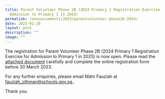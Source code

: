 ```yaml
---
title: Parent Volunteer Phase 2B (2024 Primary 1 Registration Exercise for
  Admission to Primary 1 in 2025)
permalink: /announcements/2023/parentvolunteer-phase2b-2024/
date: 2023-01-28
layout: post
description: ""
image: ""
---
```

The registration for Parent Volunteer Phase 2B (2024 Primary 1 Registration Exercise for Admission to Primary 1 in 2025) is now open. Please read the [attached document](/files/Announcement%20For%20PV%202024.pdf) carefully and complete the online registration form before 30 March 2023.

For any further enquiries, please email Mdm Fauziah at [fauziah_othman@schools.gov.sg ](mailto:fauziah_othman@schools.gov.sg).

Thank you.